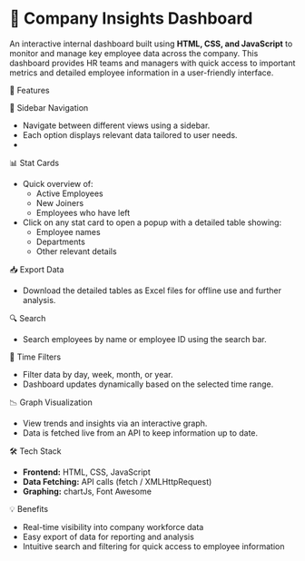 # 🧭 Company Insights Dashboard

An interactive internal dashboard built using **HTML, CSS, and JavaScript** to monitor and manage key employee data across the company. This dashboard provides HR teams and managers with quick access to important metrics and detailed employee information in a user-friendly interface.

🚀 Features

 📌 Sidebar Navigation
- Navigate between different views using a sidebar.
- Each option displays relevant data tailored to user needs.
- 
 📊 Stat Cards
- Quick overview of:
  - Active Employees
  - New Joiners
  - Employees who have left
- Click on any stat card to open a popup with a detailed table showing:
  - Employee names
  - Departments
  - Other relevant details

📥 Export Data
- Download the detailed tables as Excel files for offline use and further analysis.

 🔍 Search
- Search employees by name or employee ID using the search bar.

 📅 Time Filters
- Filter data by day, week, month, or year.
- Dashboard updates dynamically based on the selected time range.

 📉 Graph Visualization
- View trends and insights via an interactive graph.
- Data is fetched live from an API to keep information up to date.



🛠️ Tech Stack

- **Frontend:** HTML, CSS, JavaScript
- **Data Fetching:** API calls (fetch / XMLHttpRequest)
- **Graphing:** chartJs, Font Awesome


💡 Benefits

- Real-time visibility into company workforce data
- Easy export of data for reporting and analysis
- Intuitive search and filtering for quick access to employee information



